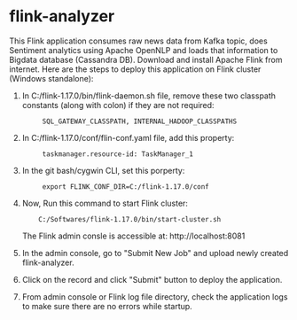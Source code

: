 # flink-analyzer

This Flink application consumes raw news data from Kafka topic, does Sentiment analytics using Apache OpenNLP and loads that information to Bigdata database (Cassandra DB). Download and install Apache Flink from internet. Here are the steps to deploy this application on Flink cluster (Windows standalone):

1. In C:/flink-1.17.0/bin/flink-daemon.sh file, remove these two classpath constants (along with colon) if they are not required: 

            SQL_GATEWAY_CLASSPATH, INTERNAL_HADOOP_CLASSPATHS
            
2. In C:/flink-1.17.0/conf/flin-conf.yaml file, add this property:  

            taskmanager.resource-id: TaskManager_1
            
3. In the git bash/cygwin CLI, set this porperty:

            export FLINK_CONF_DIR=C:/flink-1.17.0/conf
            
4. Now, Run this command to start Flink cluster: 

           C:/Softwares/flink-1.17.0/bin/start-cluster.sh
           
     The Flink admin consle is accessible at: http://localhost:8081
        
5.  In the admin console, go to "Submit New Job" and upload newly created flink-analyzer.

6.  Click on the record and click "Submit" button to deploy the application.

7.  From admin console or Flink log file directory, check the application logs to make sure there are no errors while startup.       

